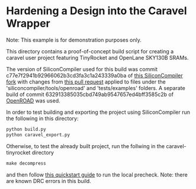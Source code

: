 # Hardening a Design into the Caravel Wrapper

Note: This example is for demonstration purposes only.

This directory contains a proof-of-concept build script for creating a caravel user project featuring TinyRocket and OpenLane SKY130B SRAMs. 

The version of SiliconCompiler used for this build was commit c77e7f2941b92966062b3cd3fa3c1a243339a0ba of [this SiliconCompiler fork](https://github.com/zephray/siliconcompiler/tree/sky130hs) with changes from [this pull request](https://github.com/siliconcompiler/siliconcompiler/pull/1106/files) applied to files under the 'siliconcompiler/tools/openroad' and 'tests/examples' folders. A separate build of commit 632913385035cbd749ab9547657ed4bff3585c2b of [OpenROAD](https://github.com/The-OpenROAD-Project) was used. 

In order to test building and exporting the project using SiliconCompiler run the following in this directory:

```python
python build.py
python caravel_export.py
```

Otherwise, to test the already built project, run the follwing in the caravel-tinyrocket directory

```python
make decompress
```

and then follow [this quickstart guide](https://github.com/jessimd/caravel-ml-accel/blob/main/docs/source/quickstart.rst) to run the local precheck. Note: there are known DRC errors in this build.
